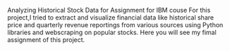 Analyzing Historical Stock Data for Assignment for IBM couse For this project,I tried to extract and visualize financial data like historical share price and quarterly revenue reportings from various sources using Python libraries and webscraping on popular stocks. Here you will see my fimal assignment of this project.
